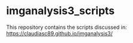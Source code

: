# imganalysis3_scripts

This repository contains the scripts discussed in: https://claudiasc89.github.io/imganalysis3/
